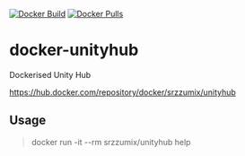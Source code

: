 [![Docker Build](https://github.com/srz-zumix/docker-unityhub/actions/workflows/main.yml/badge.svg)](https://github.com/srz-zumix/docker-unityhub/actions/workflows/main.yml)
[![Docker Pulls](https://img.shields.io/docker/pulls/srzzumix/unityhub)](https://hub.docker.com/repository/docker/srzzumix/unityhub)

# docker-unityhub

Dockerised Unity Hub

https://hub.docker.com/repository/docker/srzzumix/unityhub

## Usage

> docker run -it --rm srzzumix/unityhub help
